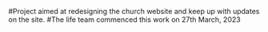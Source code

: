 #Project aimed at redesigning the church website and keep up with updates on the site.
#The life team commenced this work on 27th March, 2023
